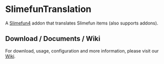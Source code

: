 # SlimefunTranslation

A [Slimefun4](https://github.com/Slimefun/Slimefun4) addon that translates Slimefun items (also supports addons).

## Download / Documents / Wiki

For download, usage, configuration and more information, please visit our [Wiki](https://docs.ybw0014.dev/slimefun-translation/).
